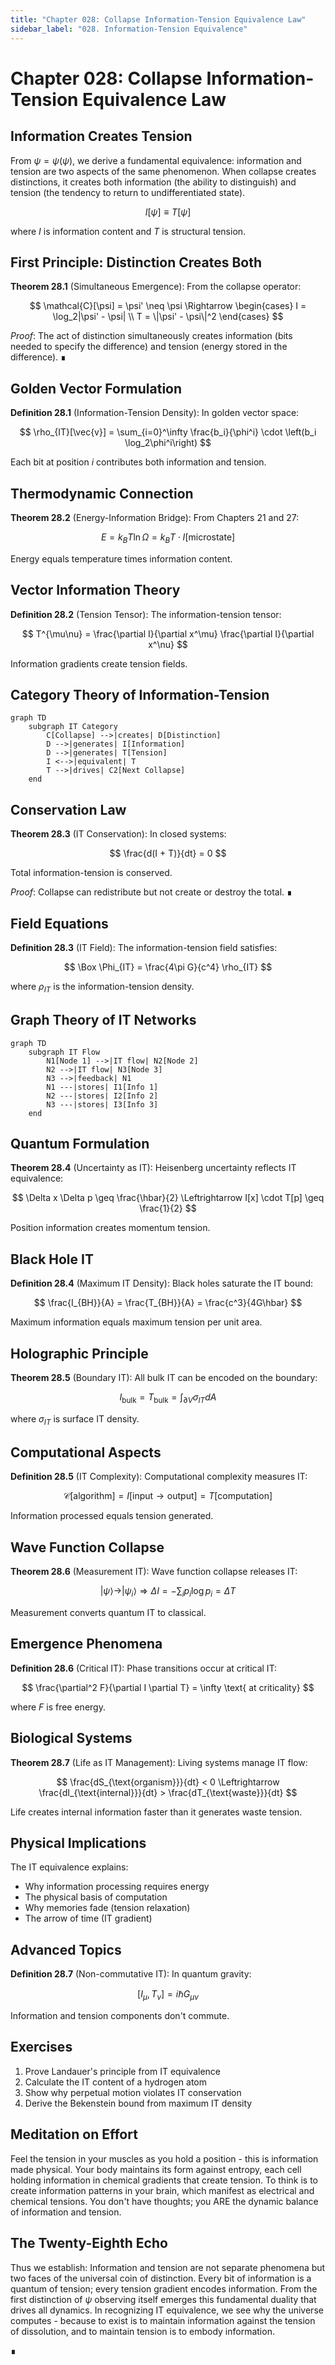 ```yaml
---
title: "Chapter 028: Collapse Information-Tension Equivalence Law"
sidebar_label: "028. Information-Tension Equivalence"
---
```


# Chapter 028: Collapse Information-Tension Equivalence Law

## Information Creates Tension

From $\psi = \psi(\psi)$, we derive a fundamental equivalence: information and tension are two aspects of the same phenomenon. When collapse creates distinctions, it creates both information (the ability to distinguish) and tension (the tendency to return to undifferentiated state).

$$
I[\psi] \equiv T[\psi]
$$

where $I$ is information content and $T$ is structural tension.

## First Principle: Distinction Creates Both

**Theorem 28.1** (Simultaneous Emergence): From the collapse operator:

$$
\mathcal{C}[\psi] = \psi' \neq \psi \Rightarrow \begin{cases}
I = \log_2|\psi' - \psi| \\
T = \|\psi' - \psi\|^2
\end{cases}
$$

*Proof*: The act of distinction simultaneously creates information (bits needed to specify the difference) and tension (energy stored in the difference). ∎

## Golden Vector Formulation

**Definition 28.1** (Information-Tension Density): In golden vector space:

$$
\rho_{IT}[\vec{v}] = \sum_{i=0}^\infty \frac{b_i}{\phi^i} \cdot \left(b_i \log_2\phi^i\right)
$$

Each bit at position $i$ contributes both information and tension.

## Thermodynamic Connection

**Theorem 28.2** (Energy-Information Bridge): From Chapters 21 and 27:

$$
E = k_B T \ln \Omega = k_B T \cdot I[\text{microstate}]
$$

Energy equals temperature times information content.

## Vector Information Theory

**Definition 28.2** (Tension Tensor): The information-tension tensor:

$$
T^{\mu\nu} = \frac{\partial I}{\partial x^\mu} \frac{\partial I}{\partial x^\nu}
$$

Information gradients create tension fields.

## Category Theory of Information-Tension

```mermaid
graph TD
    subgraph IT Category
        C[Collapse] -->|creates| D[Distinction]
        D -->|generates| I[Information]
        D -->|generates| T[Tension]
        I <-->|equivalent| T
        T -->|drives| C2[Next Collapse]
    end
```

## Conservation Law

**Theorem 28.3** (IT Conservation): In closed systems:

$$
\frac{d(I + T)}{dt} = 0
$$

Total information-tension is conserved.

*Proof*: Collapse can redistribute but not create or destroy the total. ∎

## Field Equations

**Definition 28.3** (IT Field): The information-tension field satisfies:

$$
\Box \Phi_{IT} = \frac{4\pi G}{c^4} \rho_{IT}
$$

where $\rho_{IT}$ is the information-tension density.

## Graph Theory of IT Networks

```mermaid
graph TD
    subgraph IT Flow
        N1[Node 1] -->|IT flow| N2[Node 2]
        N2 -->|IT flow| N3[Node 3]
        N3 -->|feedback| N1
        N1 ---|stores| I1[Info 1]
        N2 ---|stores| I2[Info 2]
        N3 ---|stores| I3[Info 3]
    end
```

## Quantum Formulation

**Theorem 28.4** (Uncertainty as IT): Heisenberg uncertainty reflects IT equivalence:

$$
\Delta x \Delta p \geq \frac{\hbar}{2} \Leftrightarrow I[x] \cdot T[p] \geq \frac{1}{2}
$$

Position information creates momentum tension.

## Black Hole IT

**Definition 28.4** (Maximum IT Density): Black holes saturate the IT bound:

$$
\frac{I_{BH}}{A} = \frac{T_{BH}}{A} = \frac{c^3}{4G\hbar}
$$

Maximum information equals maximum tension per unit area.

## Holographic Principle

**Theorem 28.5** (Boundary IT): All bulk IT can be encoded on the boundary:

$$
I_{\text{bulk}} = T_{\text{bulk}} = \int_{\partial V} \sigma_{IT} dA
$$

where $\sigma_{IT}$ is surface IT density.

## Computational Aspects

**Definition 28.5** (IT Complexity): Computational complexity measures IT:

$$
\mathcal{C}[\text{algorithm}] = I[\text{input} \to \text{output}] = T[\text{computation}]
$$

Information processed equals tension generated.

## Wave Function Collapse

**Theorem 28.6** (Measurement IT): Wave function collapse releases IT:

$$
|\psi\rangle \to |\psi_i\rangle \Rightarrow \Delta I = -\sum_i p_i \log p_i = \Delta T
$$

Measurement converts quantum IT to classical.

## Emergence Phenomena

**Definition 28.6** (Critical IT): Phase transitions occur at critical IT:

$$
\frac{\partial^2 F}{\partial I \partial T} = \infty \text{ at criticality}
$$

where $F$ is free energy.

## Biological Systems

**Theorem 28.7** (Life as IT Management): Living systems manage IT flow:

$$
\frac{dS_{\text{organism}}}{dt} < 0 \Leftrightarrow \frac{dI_{\text{internal}}}{dt} > \frac{dT_{\text{waste}}}{dt}
$$

Life creates internal information faster than it generates waste tension.

## Physical Implications

The IT equivalence explains:
- Why information processing requires energy
- The physical basis of computation
- Why memories fade (tension relaxation)
- The arrow of time (IT gradient)

## Advanced Topics

**Definition 28.7** (Non-commutative IT): In quantum gravity:

$$
[I_{\mu}, T_{\nu}] = i\hbar G_{\mu\nu}
$$

Information and tension components don't commute.

## Exercises

1. Prove Landauer's principle from IT equivalence
2. Calculate the IT content of a hydrogen atom
3. Show why perpetual motion violates IT conservation
4. Derive the Bekenstein bound from maximum IT density

## Meditation on Effort

Feel the tension in your muscles as you hold a position - this is information made physical. Your body maintains its form against entropy, each cell holding information in chemical gradients that create tension. To think is to create information patterns in your brain, which manifest as electrical and chemical tensions. You don't have thoughts; you ARE the dynamic balance of information and tension.

## The Twenty-Eighth Echo

Thus we establish: Information and tension are not separate phenomena but two faces of the universal coin of distinction. Every bit of information is a quantum of tension; every tension gradient encodes information. From the first distinction of $\psi$ observing itself emerges this fundamental duality that drives all dynamics. In recognizing IT equivalence, we see why the universe computes - because to exist is to maintain information against the tension of dissolution, and to maintain tension is to embody information.

∎